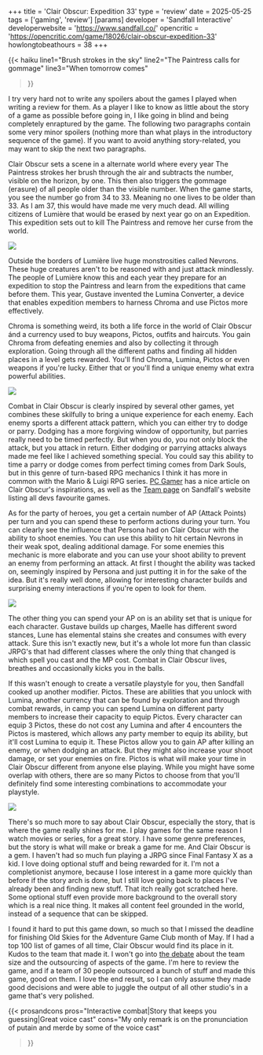 +++
title = 'Clair Obscur: Expedition 33'
type = 'review'
date = 2025-05-25
tags = ['gaming', 'review']
[params]
    developer = 'Sandfall Interactive'
    developerwebsite = 'https://www.sandfall.co/'
    opencritic = 'https://opencritic.com/game/18026/clair-obscur-expedition-33'
    howlongtobeathours = 38
+++

{{< haiku 
    line1="Brush strokes in the sky"
    line2="The Paintress calls for gommage"
    line3="When tomorrow comes"
>}}

I try very hard not to write any spoilers about the games I played when writing a review for them. As a player I like to know as little about the story of a game as possible before going in, I like going in blind and being completely enraptured by the game. The following two paragraphs contain some very minor spoilers (nothing more than what plays in the introductory sequence of the game). If you want to avoid anything story-related, you may want to skip the next two paragraphs.

Clair Obscur sets a scene in a alternate world where every year The Paintress strokes her brush through the air and subtracts the number, visible on the horizon, by one. This then also triggers the gommage (erasure) of all people older than the visible number. When the game starts, you see the number go from 34 to 33. Meaning no one lives to be older than 33. As I am 37, this would have made me very much dead. All willing citizens of Lumière that would be erased by next year go on an Expedition. This expedition sets out to kill The Paintress and remove her curse from the world. 

![](gustave.png)

Outside the borders of Lumière live huge monstrosities called Nevrons. These huge creatures aren't to be reasoned with and just attack mindlessly. The people of Lumière know this and each year they prepare for an expedition to stop the Paintress and learn from the expeditions that came before them. This year, Gustave invented the Lumina Converter, a device that enables expedition members to harness Chroma and use Pictos more effectively.

Chroma is something weird, its both a life force in the world of Clair Obscur ánd a currency used to buy weapons, Pictos, outfits and haircuts. You gain Chroma from defeating enemies and also by collecting it through exploration. Going through all the different paths and finding all hidden places in a level gets rewarded. You'll find Chroma, Lumina, Pictos or even weapons if you're lucky. Either that or you'll find a unique enemy what extra powerful abilities.

![](lights.png)

Combat in Clair Obscur is clearly inspired by several other games, yet combines these skilfully to bring a unique experience for each enemy. Each enemy sports a different attack pattern, which you can either try to dodge or parry. Dodging has a more forgiving window of opportunity, but parries really need to be timed perfectly. But when you do, you not only block the attack, but you attack in return. Either dodging or parrying attacks always made me feel like I achieved something special. You could say this ability to time a parry or dodge comes from perfect timing comes from Dark Souls, but in this genre of turn-based RPG mechanics I think it has more in common with the Mario & Luigi RPG series. [PC Gamer](https://www.pcgamer.com/games/rpg/clair-obscur-expedition-33-didnt-invent-final-frenchtasy-or-the-jrpg-the-newly-dubbed-subgenre-has-a-long-and-complicated-history) has a nice article on Clair Obscur's inspirations, as well as the [Team page](https://www.sandfall.co/team) on Sandfall's  website listing all devs favourite games.

As for the party of heroes, you get a certain number of AP (Attack Points) per turn and you can spend these to perform actions during your turn. You can clearly see the influence that Persona had on Clair Obscur with the ability to shoot enemies. You can use this ability to hit certain Nevrons in their weak spot, dealing additional damage. For some enemies this mechanic is more elaborate and you can use your shoot ability to prevent an enemy from performing an attack. At first I thought the ability was tacked on, seemingly inspired by Persona and just putting it in for the sake of the idea. But it's really well done, allowing for interesting character builds and surprising enemy interactions if you're open to look for them.

![](monolith.png)

The other thing you can spend your AP on is an ability set that is unique for each character. Gustave builds up charges, Maelle has different sword stances, Lune has elemental stains  she creates and consumes with every attack. Sure this isn't exactly new, but it's a whole lot more fun than classic JRPG's that had different classes where the only thing that changed is which spell you cast and the MP cost. Combat in Clair Obscur lives, breathes and occasionally kicks you in the balls. 

If this wasn't enough to create a versatile playstyle for you, then Sandfall cooked up another modifier. Pictos. These are abilities that you unlock with Lumina, another currency that can be found by exploration and through combat rewards, in camp you can spend Lumina on different party members to increase their capacity to equip Pictos. Every character can equip 3 Pictos, these do not cost any Lumina and after 4 encounters the Pictos is mastered, which allows any party member to equip its ability, but it'll cost Lumina to equip it. These Pictos allow you to gain AP after killing an enemy, or when dodging an attack. But they might also increase your shoot damage, or set your enemies on fire. Pictos is what will make your time in Clair Obscur different from anyone else playing. While you might have some overlap with others, there are so many Pictos to choose from that you'll definitely find some interesting combinations to accommodate your playstyle.

![](baguette.png)

There's so much more to say about Clair Obscur, especially the story, that is where the game really shines for me. I play games for the same reason I watch movies or series, for a great story. I have some genre preferences, but the story is what will make or break a game for me. And Clair Obscur is a gem. I haven't had so much fun playing a JRPG since Final Fantasy X as a kid. I love doing optional stuff and being rewarded for it. I'm not a completionist anymore, because I lose interest in a game more quickly than before if the story arch is done, but I still love going back to places I've already been and finding new stuff. That itch really got scratched here. Some optional stuff even provide more background to the overall story which is a real nice thing. It makes all content feel grounded in the world, instead of a sequence that can be skipped.

I found it hard to put this game down, so much so that I missed the deadline for finishing Old Skies for the Adventure Game Club month of May. If I had a top 100 list of games of all time, Clair Obscur would find its place in it. Kudos to the team that made it. I won't go into [the debate](https://www.rockpapershotgun.com/no-clair-obscur-expedition-33-wasnt-made-by-30-people) about the team size and the outsourcing of aspects of the game. I'm here to review the game, and if a team of 30 people outsourced a bunch of stuff and made this game, good on them. I love the end result, so I can only assume they made good decisions and were able to juggle the output of all other studio's in a game that's very polished.

{{< prosandcons
    pros="Interactive combat|Story that keeps you guessing|Great voice cast"
    cons="My only remark is on the pronunciation of putain and merde by some of the voice cast"
>}}